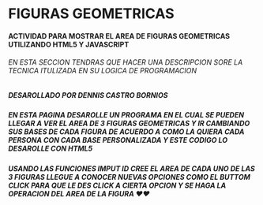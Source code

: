 # FIGURAS GEOMETRICAS 
#### ACTIVIDAD PARA MOSTRAR EL AREA DE FIGURAS GEOMETRICAS UTILIZANDO HTML5 Y JAVASCRIPT
###### EN ESTA SECCION TENDRAS QUE HACER UNA DESCRIPCION SORE LA TECNICA ITULIZADA EN SU LOGICA DE PROGRAMACION 
##### DESAROLLADO POR DENNIS CASTRO BORNIOS 
##### EN ESTA PAGINA DESAROLLE UN PROGRAMA EN EL CUAL SE PUEDEN LLEGAR A VER EL AREA DE 3 FIGURAS GEOMETRICAS Y IR CAMBIANDO SUS BASES DE CADA FIGURA DE ACUERDO A COMO LA QUIERA CADA PERSONA CON CADA BASE PERSONALIZADA Y ESTE CODIGO LO DESAROLLE CON HTML5 


##### USANDO LAS FUNCIONES IMPUT ID CREE EL AREA DE CADA UNO DE LAS 3 FIGURAS LLEGUE A CONOCER NUEVAS OPCIONES COMO EL BUTTOM CLICK PARA QUE LE DES CLICK A CIERTA OPCION Y SE HAGA LA OPERACION DEL AREA DE LA FIGURA ❤❤
